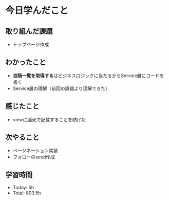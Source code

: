 # 今日学んだこと
## 取り組んだ課題
- トップページ作成
## わかったこと
- **投稿一覧を取得する**はビジネスロジックに当たるからService層にコードを書く
- Service層の理解（前回の課題より理解できた）
## 感じたこと
- viewに脳死で記載することを防げた
## 次やること
- ページネーション実装
- フォローのseed作成
## 学習時間
- Today: 5h
- Total: 803.5h